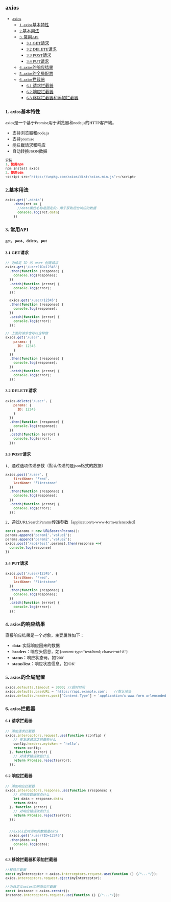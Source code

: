 <font face="微软雅黑" size="2">

## axios
- [axios](#axios)
  - [1. axios基本特性](#1-axios基本特性)
  - [2.基本用法](#2基本用法)
  - [3. 常用API](#3-常用api)
    - [3.1 GET请求](#31-get请求)
    - [3.2 DELETE请求](#32-delete请求)
    - [3.3 POST请求](#33-post请求)
    - [3.4 PUT请求](#34-put请求)
  - [4. axios的响应结果](#4-axios的响应结果)
  - [5. axios的全局配置](#5-axios的全局配置)
  - [6. axios拦截器](#6-axios拦截器)
    - [6.1 请求拦截器](#61-请求拦截器)
    - [6.2 响应拦截器](#62-响应拦截器)
    - [6.3 移除拦截器和添加拦截器](#63-移除拦截器和添加拦截器)
### 1. axios基本特性
axios是一个基于Promise用于浏览器和node.js的HTTP客户端。
- 支持浏览器和node.js
- 支持promise
- 能拦截请求和响应
- 自动转换JSON数据

```js
安装
1、使用npm
npm install axios
2、使用cdn
<script src="https://unpkg.com/axios/dist/axios.min.js"></script>
```
### 2.基本用法
```js
axios.get('.adata')
    .then(ret => {
      //data属性名称是固定的，用于获取后台响应的数据
      console.log(ret.data)
    })
```

### 3. 常用API
<strong>get、post、delete、put</strong>

#### 3.1 GET请求

```js
// 为给定 ID 的 user 创建请求
axios.get('/user?ID=12345')
  .then(function (response) {
    console.log(response);
  })
  .catch(function (error) {
    console.log(error);
  });

  axios.get('/user/12345')
  .then(function (response) {
    console.log(response);
  })
  .catch(function (error) {
    console.log(error);
  });

// 上面的请求也可以这样做
axios.get('/user', {
    params: {
      ID: 12345
    }
  })
  .then(function (response) {
    console.log(response);
  })
  .catch(function (error) {
    console.log(error);
  });
```

#### 3.2 DELETE请求
```js
axios.delete('/user', {
    params: {
      ID: 12345
    }
  })
  .then(function (response) {
    console.log(response);
  })
  .catch(function (error) {
    console.log(error);
  });
```

#### 3.3 POST请求
1、通过选项传递参数（默认传递的是json格式的数据）
```js
axios.post('/user', {
    firstName: 'Fred',
    lastName: 'Flintstone'
  })
  .then(function (response) {
    console.log(response);
  })
  .catch(function (error) {
    console.log(error);
  });
```

2、通过URLSearchParams传递参数（application/x-www-form-urlencoded）
```js
const params = new URLSearchParams();
params.append('param1','value1');
params.append('param2','value2');
axios.post('/api/test',params).then(response =>{
  console.log(response)
})
```
#### 3.4 PUT请求

```js
axios.put('/user/12345', {
    firstName: 'Fred',
    lastName: 'Flintstone'
  })
  .then(function (response) {
    console.log(response);
  })
  .catch(function (error) {
    console.log(error);
  });
```
### 4. axios的响应结果
直接响应结果是一个对象，主要属性如下：
- **data**: 实际响应回来的数据
- **headers**：响应头信息，如{content-type:"text/html; charset=utf-8"}
- **status**：响应状态码，如'200'
- **statusText**：响应状态信息，如'OK'

### 5. axios的全局配置
```js
axios.defaults.timeout = 3000; //超时时间
axios.defaults.baseURL = 'https://api.example.com';   //默认地址
axios.defaults.headers.post['Content-Type'] = 'application/x-www-form-urlencoded';  //设置请求头
```
### 6. axios拦截器
#### 6.1 请求拦截器

```js
// 添加请求拦截器
axios.interceptors.request.use(function (config) {
    // 在发送请求之前做些什么
    config.headers.mytoken = 'hello';
    return config;
  }, function (error) {
    // 对请求错误做些什么
    return Promise.reject(error);
  });
```
#### 6.2 响应拦截器
```js
// 添加响应拦截器
axios.interceptors.response.use(function (response) {
    // 对响应数据做点什么
    let data = response.data;
    return data;
  }, function (error) {
    // 对响应错误做点什么
    return Promise.reject(error);
  });


  //axios此时调取的数据是data
  axios.get('/user?ID=12345')
  .then(data =>{
    console.log(data);
  })
```
#### 6.3 移除拦截器和添加拦截器
```js
//移除拦截器
const myInterceptor = axios.interceptors.request.use(function () {/*...*/});
axios.interceptors.request.eject(myInterceptor);
```

```js
//为自定义axios实例添加拦截器
const instance = axios.create();
instance.interceptors.request.use(function () {/*...*/});

```

